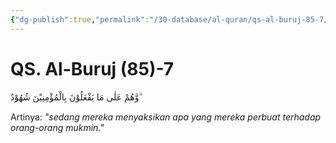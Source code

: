 ```yaml
---
{"dg-publish":true,"permalink":"/30-database/al-quran/qs-al-buruj-85-7/"}
---
```



# QS. Al-Buruj (85)-7
وَّهُمْ عَلٰى مَا يَفْعَلُوْنَ بِالْمُؤْمِنِيْنَ شُهُوْدٌ  ۗ 

Artinya: *"sedang mereka menyaksikan apa yang mereka perbuat terhadap orang-orang mukmin."*
